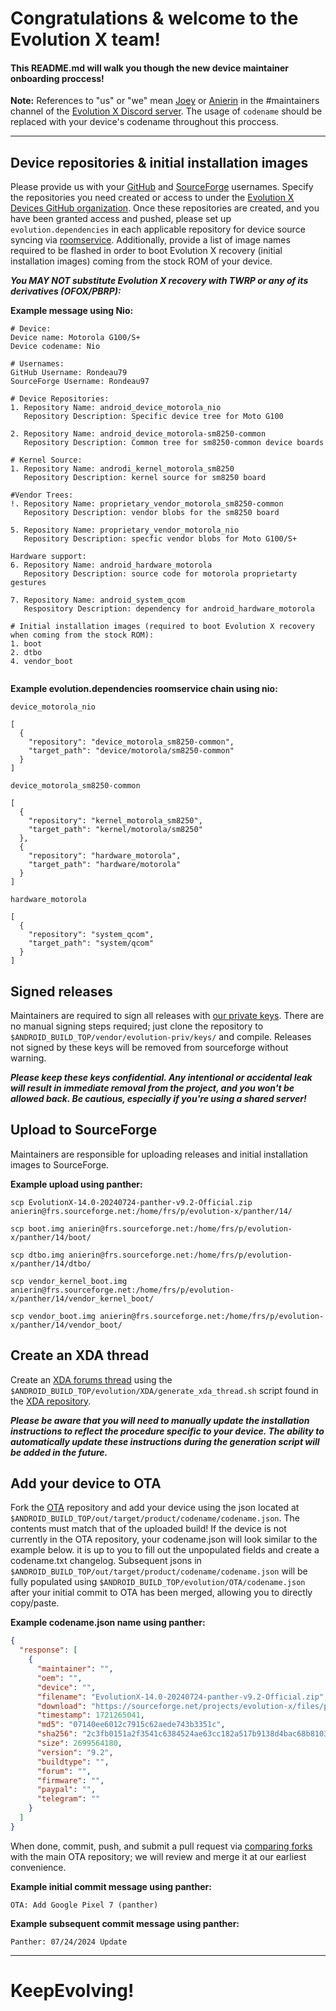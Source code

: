 # Congratulations & welcome to the Evolution X team!

#### This README.md will walk you though the new device maintainer onboarding proccess!

**Note:** References to "us" or "we" mean [Joey](https://github.com/joeyhuab) or [Anierin](https://github.com/AnierinBliss) in the #maintainers channel of the [Evolution X Discord server](https://discord.gg/Evolution-X). The usage of `codename` should be replaced with your device's codename throughout this proccess.
***

## Device repositories & initial installation images
Please provide us with your [GitHub](https://github.com) and [SourceForge](https://sourceforge.net/) usernames. Specify the repositories you need created or access to under the [Evolution X Devices GitHub organization](https://github.com/Evolution-XYZ-Devices). Once these repositories are created, and you have been granted access and pushed, please set up `evolution.dependencies` in each applicable repository for device source syncing via [roomservice](https://github.com/Evolution-XYZ/vendor_evolution/blob/udc/build/tools/roomservice.py). Additionally, provide a list of image names required to be flashed in order to boot Evolution X recovery (initial installation images) coming from the stock ROM of your device.

***You MAY NOT substitute Evolution X recovery with TWRP or any of its derivatives (OFOX/PBRP):***

**Example message using Nio:**

```
# Device:
Device name: Motorola G100/S+
Device codename: Nio

# Usernames:
GitHub Username: Rondeau79
SourceForge Username: Rondeau97

# Device Repositories:
1. Repository Name: android_device_motorola_nio
   Repository Description: Specific device tree for Moto G100

2. Repository Name: android_device_motorola-sm8250-common
   Repository Description: Common tree for sm8250-common device boards 

# Kernel Source:
1. Repository Name: androdi_kernel_motorola_sm8250
   Repository Description: kernel source for sm8250 board

#Vendor Trees:
!. Repository Name: proprietary_vendor_motorola_sm8250-common
   Repository Description: vendor blobs for the sm8250 board

5. Repository Name: proprietary_vendor_motorola_nio
   Repository Description: specfic vendor blobs for Moto G100/S+

Hardware support:
6. Repository Name: android_hardware_motorola
   Repository Description: source code for motorola proprietarty gestures

7. Repository Name: android_system_qcom
   Respository Description: dependency for android_hardware_motorola

# Initial installation images (required to boot Evolution X recovery when coming from the stock ROM):
1. boot
2. dtbo
4. vendor_boot
   
```

**Example evolution.dependencies roomservice chain using nio:**

`device_motorola_nio`
```
[
  {
    "repository": "device_motorola_sm8250-common",
    "target_path": "device/motorola/sm8250-common"
  }
]
```
`device_motorola_sm8250-common`
```
[
  {
    "repository": "kernel_motorola_sm8250",
    "target_path": "kernel/motorola/sm8250"
  },
  {
    "repository": "hardware_motorola",
    "target_path": "hardware/motorola"
  }
]
```
`hardware_motorola`
```
[
  {
    "repository": "system_qcom",
    "target_path": "system/qcom"
  }
]
```
## Signed releases
Maintainers are required to sign all releases with [our private keys](https://github.com/Evolution-XYZ/vendor_evolution-priv_keys). There are no manual signing steps required; just clone the repository to `$ANDROID_BUILD_TOP/vendor/evolution-priv/keys/` and compile. Releases not signed by these keys will be removed from sourceforge without warning.

***Please keep these keys confidential. Any intentional or accidental leak will result in immediate removal from the project, and you won't be allowed back. Be cautious, especially if you're using a shared server!***

## Upload to SourceForge
Maintainers are responsible for uploading releases and initial installation images to SourceForge.

**Example upload using panther:**
```
scp EvolutionX-14.0-20240724-panther-v9.2-Official.zip anierin@frs.sourceforge.net:/home/frs/p/evolution-x/panther/14/
```
```
scp boot.img anierin@frs.sourceforge.net:/home/frs/p/evolution-x/panther/14/boot/
```
```
scp dtbo.img anierin@frs.sourceforge.net:/home/frs/p/evolution-x/panther/14/dtbo/
```
```
scp vendor_kernel_boot.img anierin@frs.sourceforge.net:/home/frs/p/evolution-x/panther/14/vendor_kernel_boot/
```
```
scp vendor_boot.img anierin@frs.sourceforge.net:/home/frs/p/evolution-x/panther/14/vendor_boot/
```

## Create an XDA thread
Create an [XDA forums thread](https://xdaforums.com/all-forums-by-manufacturer) using the `$ANDROID_BUILD_TOP/evolution/XDA/generate_xda_thread.sh` script found in the [XDA repository](https://github.com/Evolution-XYZ/XDA).

***Please be aware that you will need to manually update the installation instructions to reflect the procedure specific to your device. The ability to automatically update these instructions during the generation script will be added in the future.***

## Add your device to OTA
Fork the [OTA](https://github.com/Evolution-XYZ/OTA) repository and add your device using the json located at `$ANDROID_BUILD_TOP/out/target/product/codename/codename.json`. The contents must match that of the uploaded build! If the device is not currently in the OTA repository, your codename.json will look similar to the example below. it is up to you to fill out the unpopulated fields and create a codename.txt changelog. Subsequent jsons in `$ANDROID_BUILD_TOP/out/target/product/codename/codename.json` will be fully populated using `$ANDROID_BUILD_TOP/evolution/OTA/codename.json` after your initial commit to OTA has been merged, allowing you to directly copy/paste.

**Example codename.json name using panther:**
```json
{
  "response": [
    {
      "maintainer": "",
      "oem": "",
      "device": "",
      "filename": "EvolutionX-14.0-20240724-panther-v9.2-Official.zip",
      "download": "https://sourceforge.net/projects/evolution-x/files/panther/14/EvolutionX-14.0-20240724-panther-v9.2-Official.zip/download",
      "timestamp": 1721265041,
      "md5": "07140ee6012c7915c62aede743b3351c",
      "sha256": "2c3fb0151a2f3541c6384524ae63cc182a517b9138d4bac68b81031545da5223",
      "size": 2699564180,
      "version": "9.2",
      "buildtype": "",
      "forum": "",
      "firmware": "",
      "paypal": "",
      "telegram": ""
    }
  ]
}

```

When done, commit, push, and submit a pull request via [comparing forks](https://docs.github.com/en/pull-requests/committing-changes-to-your-project/viewing-and-comparing-commits/comparing-commits#comparing-across-forks) with the main OTA repository; we will review and merge it at our earliest convenience.

**Example initial commit message using panther:**
```
OTA: Add Google Pixel 7 (panther)
```

**Example subsequent commit message using panther:**
```
Panther: 07/24/2024 Update
```
---
# KeepEvolving!

